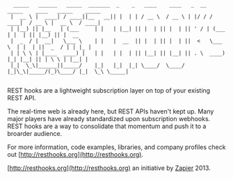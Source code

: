 ```
  _____   ______   _____  _______  _    _   ____    ____   _  __  _____    ____   _____    _____ 
 |  __ \ |  ____| / ____||__   __|| |  | | / __ \  / __ \ | |/ / / ____|  / __ \ |  __ \  / ____|
 | |__) || |__   | (___     | |   | |__| || |  | || |  | || ' / | (___   | |  | || |__) || |  __ 
 |  _  / |  __|   \___ \    | |   |  __  || |  | || |  | ||  <   \___ \  | |  | ||  _  / | | |_ |
 | | \ \ | |____  ____) |   | |   | |  | || |__| || |__| || . \  ____) |_| |__| || | \ \ | |__| |
 |_|  \_\|______||_____/    |_|   |_|  |_| \____/  \____/ |_|\_\|_____/(_)\____/ |_|  \_\ \_____|
                                                                                                 
```                                                               

REST hooks are a lightweight subscription layer on top of your existing REST API.

The real-time web is already here, but REST APIs haven't kept up. Many major players have already standardized upon subscription webhooks. REST hooks are a way to consolidate that momentum and push it to a broarder audience.

For more information, code examples, libraries, and company profiles check out [http://resthooks.org](http://resthooks.org).

[http://resthooks.org](http://resthooks.org) an initiative by [Zapier](https://zapier.com) 2013.
